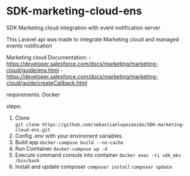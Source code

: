 # SDK-marketing-cloud-ens
SDK Marketing cloud integration with event notification server


This Laravel api was made to integrate Marketing cloud and managed events notification 

Marketing cloud Documentation:
-https://developer.salesforce.com/docs/marketing/marketing-cloud/guide/ens.html
-https://developer.salesforce.com/docs/marketing/marketing-cloud/guide/createCallback.html

requirements: Docker
 
steps:
1. Clone  
`git clone https://github.com/sebastianlopezanido/SDK-marketing-cloud-ens.git`
2. Config .env with your enviroment variables.
3. Build app
`docker-compose build --no-cache`
4. Run Cointainer
`docker-compose up -d` 
5. Execute command console into container
`docker exec -ti sdk_mkc /bin/bash`
6. Install and update composer
`composer install`
`composer update`


